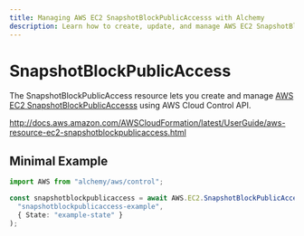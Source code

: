 ```yaml
---
title: Managing AWS EC2 SnapshotBlockPublicAccesss with Alchemy
description: Learn how to create, update, and manage AWS EC2 SnapshotBlockPublicAccesss using Alchemy Cloud Control.
---
```


# SnapshotBlockPublicAccess

The SnapshotBlockPublicAccess resource lets you create and manage [AWS EC2 SnapshotBlockPublicAccesss](https://docs.aws.amazon.com/ec2/latest/userguide/) using AWS Cloud Control API.

http://docs.aws.amazon.com/AWSCloudFormation/latest/UserGuide/aws-resource-ec2-snapshotblockpublicaccess.html

## Minimal Example

```ts
import AWS from "alchemy/aws/control";

const snapshotblockpublicaccess = await AWS.EC2.SnapshotBlockPublicAccess(
  "snapshotblockpublicaccess-example",
  { State: "example-state" }
);
```

